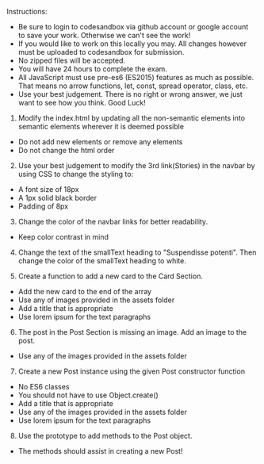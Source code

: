 Instructions:

- Be sure to login to codesandbox via github account or google account to save your work. Otherwise we can't see the work!
- If you would like to work on this locally you may. All changes however must be uploaded to codesandbox for submission.
- No zipped files will be accepted.
- You will have 24 hours to complete the exam.
- All JavaScript must use pre-es6 (ES2015) features as much as possible. That means no arrow functions, let, const, spread operator, class, etc.
- Use your best judgement. There is no right or wrong answer, we just want to see how you think.
  Good Luck!

<!--
////////////////////
HTML & CSS Section:

Questions 1 & 2
Use HTML & CSS only
No JavaScript

////////////////////
 -->

1. Modify the index.html by updating all the non-semantic elements into semantic elements wherever it is deemed possible

- Do not add new elements or remove any elements
- Do not change the html order

2. Use your best judgement to modify the 3rd link(Stories) in the navbar by using CSS to change the styling to:

- A font size of 18px
- A 1px solid black border
- Padding of 8px

<!-- ////////////////////
JavaScript Section:

Questions 3-8
Use only JavaScript in this section.
No hard-coding of any HTML or CSS.
All HTML and CSS manipulation should be done with JavaScript
For questions with images, use any image you like from the assets folder

//////////////////// -->

3. Change the color of the navbar links for better readability.

- Keep color contrast in mind

4. Change the text of the smallText heading to "Suspendisse potenti". Then change the color of the smallText heading to white.

5. Create a function to add a new card to the Card Section.

- Add the new card to the end of the array
- Use any of images provided in the assets folder
- Add a title that is appropriate
- Use lorem ipsum for the text paragraphs

6. The post in the Post Section is missing an image. Add an image to the post.

- Use any of the images provided in the assets folder

7. Create a new Post instance using the given Post constructor function

- No ES6 classes
- You should not have to use Object.create()
- Add a title that is appropriate
- Use any of the images provided in the assets folder
- Use lorem ipsum for the text paragraphs

8. Use the prototype to add methods to the Post object.

- The methods should assist in creating a new Post!
